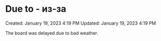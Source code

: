 # Due to - из-за

Created: January 19, 2023 4:19 PM
Updated: January 19, 2023 4:19 PM

The board was delayed due to bad weather.